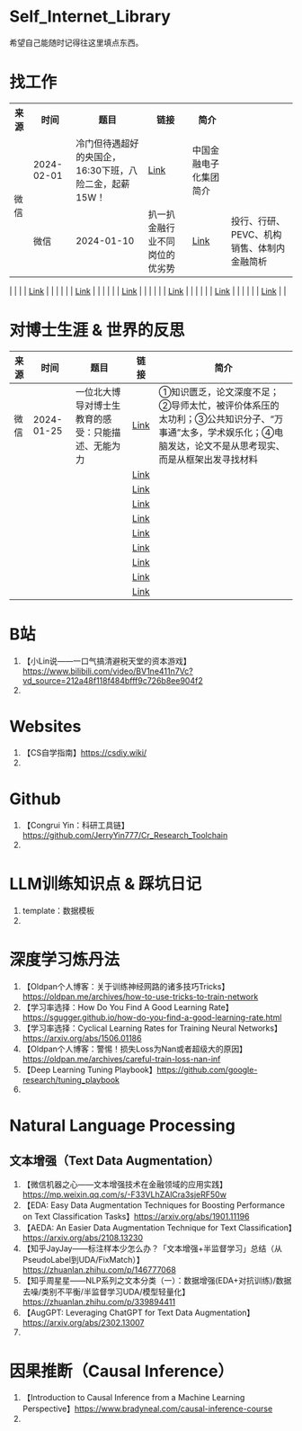 # Self_Internet_Library
希望自己能随时记得往这里填点东西。

# 找工作
<table>
  <tr>
    <th>来源</th>
    <th>时间</th>
    <th>题目</th>
    <th>链接</th>
    <th>简介</th>
  </tr>
  <tr>
    <td rowspan="2">微信</td>
    <td>2024-02-01</td>
    <td>冷门但待遇超好的央国企，16:30下班，八险二金，起薪15W！</td>
    <td><a href="https://mp.weixin.qq.com/s/50JmAu81KKxvemvY1o1Etw">Link</a></td>
    <td>中国金融电子化集团简介</td>
  </tr>
  <tr>
    <td>微信</td>
    <td>2024-01-10</td>
    <td>扒一扒金融行业不同岗位的优劣势</td>
    <td><a href="https://mp.weixin.qq.com/s/daILh9jkKmoBTtiQYCNL-Q">Link</a></td>
    <td>投行、行研、PEVC、机构销售、体制内金融简析</td>
  </tr>
</table>

|  |  |  | <a href="">Link</a> |  |
|  |  |  | <a href="">Link</a> |  |
|  |  |  | <a href="">Link</a> |  |
|  |  |  | <a href="">Link</a> |  |
|  |  |  | <a href="">Link</a> |  |
|  |  |  | <a href="">Link</a> |  |

# 对博士生涯 & 世界的反思
|来源|时间|题目|链接|简介|
|-|-|-|-|-|
| 微信 | 2024-01-25 | 一位北大博导对博士生教育的感受：只能描述、无能为力 | <a href="https://mp.weixin.qq.com/s/iTOTlSNXlLwOOX9K_t_XfQ">Link</a> | ①知识匮乏，论文深度不足；②导师太忙，被评价体系压的太功利；③公共知识分子、“万事通”太多，学术娱乐化；④电脑发达，论文不是从思考现实、而是从框架出发寻找材料 |
|  |  |  | <a href="">Link</a> |  |
|  |  |  | <a href="">Link</a> |  |
|  |  |  | <a href="">Link</a> |  |
|  |  |  | <a href="">Link</a> |  |
|  |  |  | <a href="">Link</a> |  |
|  |  |  | <a href="">Link</a> |  |
|  |  |  | <a href="">Link</a> |  |
|  |  |  | <a href="">Link</a> |  |
|  |  |  | <a href="">Link</a> |  |

# B站
1. 【小Lin说——一口气搞清避税天堂的资本游戏】https://www.bilibili.com/video/BV1ne411n7Vc?vd_source=212a48f118f484bfff9c726b8ee904f2
2. 

# Websites
1. 【CS自学指南】https://csdiy.wiki/
2. 


# Github
1. 【Congrui Yin：科研工具链】https://github.com/JerryYin777/Cr_Research_Toolchain
2. 


# LLM训练知识点 & 踩坑日记
1. template：数据模板
2. 

   
# 深度学习炼丹法
1. 【Oldpan个人博客：关于训练神经网路的诸多技巧Tricks】https://oldpan.me/archives/how-to-use-tricks-to-train-network
2. 【学习率选择：How Do You Find A Good Learning Rate】https://sgugger.github.io/how-do-you-find-a-good-learning-rate.html
3. 【学习率选择：Cyclical Learning Rates for Training Neural Networks】https://arxiv.org/abs/1506.01186
4. 【Oldpan个人博客：警惕！损失Loss为Nan或者超级大的原因】https://oldpan.me/archives/careful-train-loss-nan-inf
5. 【Deep Learning Tuning Playbook】https://github.com/google-research/tuning_playbook
6. 


# Natural Language Processing
## 文本增强（Text Data Augmentation）
1. 【微信机器之心——文本增强技术在金融领域的应用实践】https://mp.weixin.qq.com/s/-F33VLhZAlCra3sjeRF50w
2. 【EDA: Easy Data Augmentation Techniques for Boosting Performance on Text Classification Tasks】https://arxiv.org/abs/1901.11196
3. 【AEDA: An Easier Data Augmentation Technique for Text Classification】https://arxiv.org/abs/2108.13230
4. 【知乎JayJay——标注样本少怎么办？「文本增强+半监督学习」总结（从PseudoLabel到UDA/FixMatch）】https://zhuanlan.zhihu.com/p/146777068
5. 【知乎周星星——NLP系列之文本分类（一）：数据增强(EDA+对抗训练)/数据去噪/类别不平衡/半监督学习UDA/模型轻量化】https://zhuanlan.zhihu.com/p/339894411
6. 【AugGPT: Leveraging ChatGPT for Text Data Augmentation】https://arxiv.org/abs/2302.13007
7. 


# 因果推断（Causal Inference）
1. 【Introduction to Causal Inference from a Machine Learning Perspective】https://www.bradyneal.com/causal-inference-course
2. 
